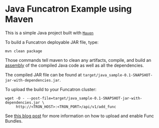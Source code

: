 # Java Funcatron Example using Maven

This is a simple Java project built with [`Maven`](https://maven.apache.org/)

To build a Funcatron deployable JAR file, type:

```
mvn clean package
```

Those commands tell maven to clean any artifacts, compile,
and build an [assembly](http://maven.apache.org/plugins/maven-assembly-plugin/)
of the compiled Java code as well as all the dependencies.

The compiled JAR file can be found at
`target/java_sample-0.1-SNAPSHOT-jar-with-dependencies.jar`.

To upload the build to your Funcatron cluster:

```shell
wget -O - --post-file=target/java_sample-0.1-SNAPSHOT-jar-with-dependencies.jar \
     http://<TRON_HOST>:<TRON_PORT>/api/v1/add_func
```

See [this blog post](https://blog.goodstuff.im/funcatron_mesos_now#upload-and-enable-the-code)
for more information on how to upload and enable Func Bundles.
